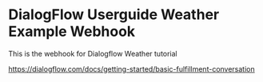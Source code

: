 # DialogFlow Userguide Weather Example Webhook

This is the webhook for Dialogflow Weather tutorial

https://dialogflow.com/docs/getting-started/basic-fulfillment-conversation
